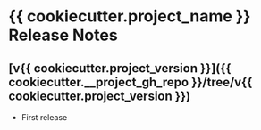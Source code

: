 # {{ cookiecutter.project_name }} Release Notes

## [v{{ cookiecutter.project_version }}]({{ cookiecutter.__project_gh_repo }}/tree/v{{ cookiecutter.project_version }})

* First release

